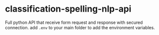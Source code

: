 # classification-spelling-nlp-api

Full python API that receive form request and response with secured connection. 
add `.env` to your main folder to add the environment variables. 
